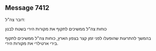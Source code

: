 ## Message 7412

דובר צה"ל:

כוחות צה"ל ממשיכים לתקוף את מקורות הירי בשטח לבנון

בהמשך להתרעות שהופעלו לפני זמן קצר בצפון הארץ, כוחות צה"ל ממשיכים לתקוף בירי ארטילרי את מקורות הירי.

